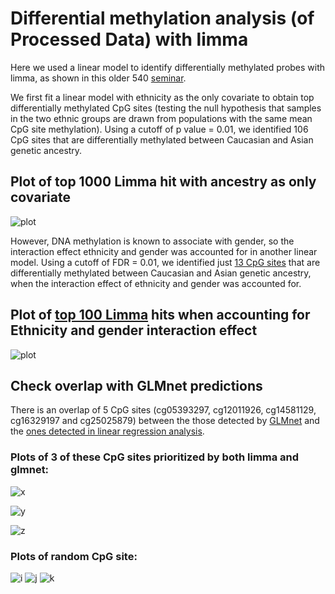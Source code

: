 # Differential methylation analysis (of Processed Data) with limma

Here we used a linear model to identify differentially methylated probes with limma, as shown in this older 540 [seminar](http://www.ugrad.stat.ubc.ca/~stat540/seminars/seminar08_methylation.html).

We first fit a linear model with ethnicity as the only covariate to obtain top differentially methylated CpG sites (testing the null hypothesis that samples in the two ethnic groups are drawn from populations with the same mean CpG site methylation). Using a cutoff of p value = 0.01, we identified 106 CpG sites that are differentially methylated between Caucasian and Asian genetic ancestry. 

## Plot of top 1000 Limma hit with ancestry as only covariate

![plot](https://github.com/STAT540-UBC/team_Methylation-Badassays/blob/master/Scripts/Limma/Limma_files/figure-markdown_github/heatmap%20of%20beta%20values%20of%20top%20100%20Limma%20hits-1.png)

However, DNA methylation is known to associate with gender, so the interaction effect ethnicity and gender was accounted for in another linear model. Using a cutoff of FDR = 0.01, we identified just [13 CpG sites](https://github.com/STAT540-UBC/team_Methylation-Badassays/blob/master/Results/limma_pval0.01_ancestry_accountingforGender.txt) that are differentially methylated between Caucasian and Asian genetic ancestry, when the interaction effect of ethnicity and gender was accounted for. 

## Plot of [top 100 Limma](https://github.com/STAT540-UBC/team_Methylation-Badassays/blob/master/Results/limma_top100_ethnicity_accountingforGender.txt) hits when accounting for Ethnicity and gender interaction effect

![plot](https://github.com/STAT540-UBC/team_Methylation-Badassays/blob/master/Scripts/Limma/Limma_files/figure-markdown_github/heatmap%20of%20beta%20values%20of%20top%20100%20Limma%20hits-1.png)

## Check overlap with GLMnet predictions

There is an overlap of 5 CpG sites (cg05393297, cg12011926, cg14581129, cg16329197
and cg25025879) between the those detected by [GLMnet](https://github.com/STAT540-UBC/team_Methylation-Badassays/blob/master/Results/predictorsGlmnet.txt) and the [ones detected in linear regression analysis](https://github.com/STAT540-UBC/team_Methylation-Badassays/blob/master/Results/limma_pval0.01_ancestry_accountingforGender.txt). 

### Plots of 3 of these CpG sites prioritized by both limma and glmnet:

![x](https://github.com/STAT540-UBC/team_Methylation-Badassays/blob/master/Scripts/Limma/Limma_files/figure-markdown_github/importantsite1.png)

![y](https://github.com/STAT540-UBC/team_Methylation-Badassays/blob/master/Scripts/Limma/Limma_files/figure-markdown_github/importantsite2.png)

![z](https://github.com/STAT540-UBC/team_Methylation-Badassays/blob/master/Scripts/Limma/Limma_files/figure-markdown_github/importantsite3.png)
  
  
### Plots of random CpG site: 
  
![i](https://github.com/STAT540-UBC/team_Methylation-Badassays/blob/master/Scripts/Limma/Limma_files/figure-markdown_github/randosite1.png)
![j](https://github.com/STAT540-UBC/team_Methylation-Badassays/blob/master/Scripts/Limma/Limma_files/figure-markdown_github/randosite2.png)
![k](https://github.com/STAT540-UBC/team_Methylation-Badassays/blob/master/Scripts/Limma/Limma_files/figure-markdown_github/randosite3.png)
  
  


